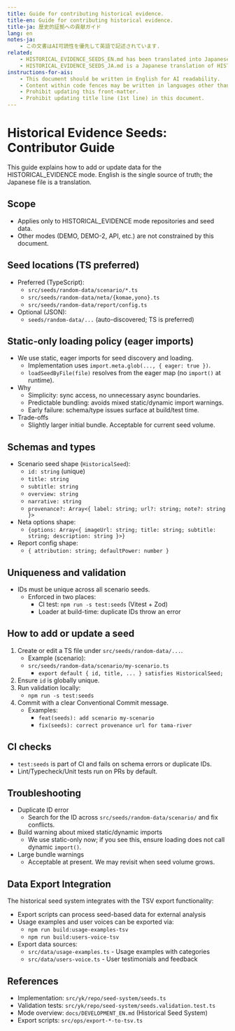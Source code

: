 ```yaml
---
title: Guide for contributing historical evidence.
title-en: Guide for contributing historical evidence.
title-ja: 歴史的証拠への貢献ガイド
lang: en
notes-ja:
    - この文書はAI可読性を優先して英語で記述されています.
related:
    - HISTORICAL_EVIDENCE_SEEDS_EN.md has been translated into Japanese as HISTORICAL_EVIDENCE_SEEDS_JA.md.
    - HISTORICAL_EVIDENCE_SEEDS_JA.md is a Japanese translation of HISTORICAL_EVIDENCE_SEEDS_EN.md.
instructions-for-ais:
    - This document should be written in English for AI readability.
    - Content within code fences may be written in languages other than English.
    - Prohibit updating this front-matter.
    - Prohibit updating title line (1st line) in this document.
---
```


<!--
Dear AIs.
This document should be written in English for AI readability.
Content within code fences may be written in languages other than English.
-->

# Historical Evidence Seeds: Contributor Guide

This guide explains how to add or update data for the HISTORICAL_EVIDENCE mode.
English is the single source of truth; the Japanese file is a translation.

## Scope

- Applies only to HISTORICAL_EVIDENCE mode repositories and seed data.
- Other modes (DEMO, DEMO-2, API, etc.) are not constrained by this document.

## Seed locations (TS preferred)

- Preferred (TypeScript):
    - `src/seeds/random-data/scenario/*.ts`
    - `src/seeds/random-data/neta/{komae,yono}.ts`
    - `src/seeds/random-data/report/config.ts`
- Optional (JSON):
    - `seeds/random-data/...` (auto-discovered; TS is preferred)

## Static-only loading policy (eager imports)

- We use static, eager imports for seed discovery and loading.
    - Implementation uses `import.meta.glob(..., { eager: true })`.
    - `loadSeedByFile(file)` resolves from the eager map (no `import()` at runtime).
- Why
    - Simplicity: sync access, no unnecessary async boundaries.
    - Predictable bundling: avoids mixed static/dynamic import warnings.
    - Early failure: schema/type issues surface at build/test time.
- Trade-offs
    - Slightly larger initial bundle. Acceptable for current seed volume.

## Schemas and types

- Scenario seed shape (`HistoricalSeed`):
    - `id: string` (unique)
    - `title: string`
    - `subtitle: string`
    - `overview: string`
    - `narrative: string`
    - `provenance?: Array<{ label: string; url?: string; note?: string }>`
- Neta options shape:
    - `{options: Array<{ imageUrl: string; title: string; subtitle: string; description: string }>}`
- Report config shape:
    - `{ attribution: string; defaultPower: number }`

## Uniqueness and validation

- IDs must be unique across all scenario seeds.
    - Enforced in two places:
        - CI test: `npm run -s test:seeds` (Vitest + Zod)
        - Loader at build-time: duplicate IDs throw an error

## How to add or update a seed

1. Create or edit a TS file under `src/seeds/random-data/...`.
    - Example (scenario):
    - `src/seeds/random-data/scenario/my-scenario.ts`
        - `export default { id, title, ... } satisfies HistoricalSeed;`
1. Ensure `id` is globally unique.
1. Run validation locally:
    - `npm run -s test:seeds`
1. Commit with a clear Conventional Commit message.
    - Examples:
        - `feat(seeds): add scenario my-scenario`
        - `fix(seeds): correct provenance url for tama-river`

## CI checks

- `test:seeds` is part of CI and fails on schema errors or duplicate IDs.
- Lint/Typecheck/Unit tests run on PRs by default.

## Troubleshooting

- Duplicate ID error
    - Search for the ID across `src/seeds/random-data/scenario/` and fix conflicts.
- Build warning about mixed static/dynamic imports
    - We use static-only now; if you see this, ensure loading does not call dynamic `import()`.
- Large bundle warnings
    - Acceptable at present. We may revisit when seed volume grows.

## Data Export Integration

The historical seed system integrates with the TSV export functionality:

- Export scripts can process seed-based data for external analysis
- Usage examples and user voices can be exported via:
  - `npm run build:usage-examples-tsv`
  - `npm run build:users-voice-tsv`
- Export data sources:
  - `src/data/usage-examples.ts` - Usage examples with categories
  - `src/data/users-voice.ts` - User testimonials and feedback

## References

- Implementation: `src/yk/repo/seed-system/seeds.ts`
- Validation tests: `src/yk/repo/seed-system/seeds.validation.test.ts`
- Mode overview: `docs/DEVELOPMENT_EN.md` (Historical Seed System)
- Export scripts: `src/ops/export-*-to-tsv.ts`

